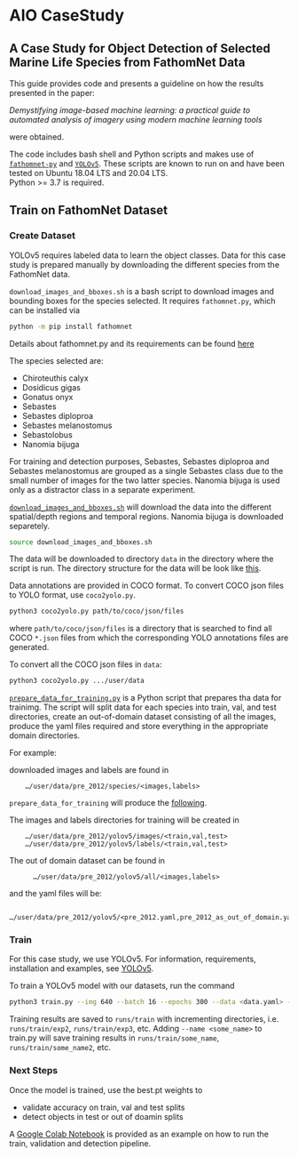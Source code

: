 # AIO CaseStudy

## A Case Study for Object Detection of Selected Marine Life Species from FathomNet Data

This guide provides code and presents a guideline on how the results presented in the paper:

*Demystifying image-based machine learning: a practical guide to automated analysis of imagery using modern machine learning tools*

were obtained.

The code includes bash shell and Python scripts and makes use of [`fathomnet-py`](https://github.com/fathomnet/fathomnet-py) and [`YOLOv5`](https://github.com/ultralytics/yolov5). These scripts are known to run on and have been tested on Ubuntu 18.04 LTS and 20.04 LTS.  
Python >= 3.7 is required.

## Train on FathomNet Dataset ##

### Create Dataset ###

YOLOv5 requires labeled data to learn the object classes. Data for this case study is prepared manually by downloading the different species from the FathomNet data.

`download_images_and_bboxes.sh` is a bash script to download images and bounding boxes for the species selected. It requires `fathomnet.py`, which can be installed via

```bash
python -m pip install fathomnet
```

Details about fathomnet.py and its requirements can be found [here](https://github.com/fathomnet/fathomnet-py)

The species selected are:
* Chiroteuthis calyx
* Dosidicus gigas
* Gonatus onyx
* Sebastes
* Sebastes diploproa
* Sebastes melanostomus
* Sebastolobus
* Nanomia bijuga

For training and detection purposes, Sebastes, Sebastes diploproa and Sebastes melanostomus are grouped as a single Sebastes class due to the small number of images for the two latter species.
Nanomia bijuga is used only as a distractor class in a separate experiment.

[`download_images_and_bboxes.sh`](https://github.com/heinsense2/AIO_CaseStudy/blob/main/data/scripts/download_images_and_bboxes.sh)  will download the data into the different spatial/depth regions and temporal regions. Nanomia bijuga is downloaded separetely.

```bash
source download_images_and_bboxes.sh
```

The data will be downloaded to directory `data` in the directory where the script is run.
The directory structure for the data will be look like [this](https://htmlpreview.github.io/?https://raw.githubusercontent.com/heinsense2/AIO_CaseStudy/main/data/html/data_directory_splits.html?token=GHSAT0AAAAAABZVUOBRK7V7RWRPWD2SWULCY224ZZQ).

Data annotations are provided in COCO format. To convert COCO json files to YOLO format, use `coco2yolo.py`.

```bash
python3 coco2yolo.py path/to/coco/json/files
```

where `path/to/coco/json/files` is a directory that is searched to find all COCO `*.json` files from which the corresponding YOLO annotations files are generated.

To convert all the COCO json files in `data`:
```bash
python3 coco2yolo.py .../user/data
```

[`prepare_data_for_training.py`](https://github.com/heinsense2/AIO_CaseStudy/blob/main/data/scripts/prepare_data_for_training.py) is a Python script that prepares tha data for trainimg. The script will split data for each species into train, val, and test directories, create an out-of-domain dataset consisting of all the images, produce the yaml files required and store everything in the appropriate domain directories.

For example:

downloaded images and labels are found in
```
    …/user/data/pre_2012/species/<images,labels>
```
       
`prepare_data_for_training` will produce the [following](https://htmlpreview.github.io/?https://raw.githubusercontent.com/heinsense2/AIO_CaseStudy/main/data/html/yolov5_dirs.html?token=GHSAT0AAAAAABZVUOBQ7UD5SNUOLGTXG3JSY224XTA).

The images and labels directories for training will be created in
```
    …/user/data/pre_2012/yolov5/images/<train,val,test>
    …/user/data/pre_2012/yolov5/labels/<train,val,test>
 ```
 The out of domain dataset can be found in
 ```
       …/user/data/pre_2012/yolov5/all/<images,labels>
 ```
 and the yaml files will be:
 ```
       …/user/data/pre_2012/yolov5/<pre_2012.yaml,pre_2012_as_out_of_domain.yaml>
 ```


### Train ###
For this case study, we use YOLOv5. For information, requirements, installation and examples,
see  [YOLOv5](https://github.com/ultralytics/yolov5).

To train a YOLOv5 model with our datasets, run the command 
```bash
python3 train.py --img 640 --batch 16 --epochs 300 --data <data.yaml> --weights yolov5s.pt --cache
```

Training results are saved to `runs/train` with incrementing directories, i.e. `runs/train/exp2`, `runs/train/exp3`, etc.
Adding `--name <some_name>` to train.py will save training results in `runs/train/some_name`, `runs/train/some_name2`, etc.

### Next Steps ###
Once the model is trained, use the best.pt weights to
* validate accuracy on train, val and test splits
* detect objects in test or out of doamin splits

A [Google Colab Notebook](https://github.com/heinsense2/AIO_CaseStudy/blob/main/notebooks/Training_on_FathomNet_Custom_Data.ipynb) is provided as an example on how to run the train, validation and detection pipeline.
 
